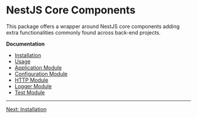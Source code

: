 # NestJS Core Components

This package offers a wrapper around NestJS core components adding extra functionalities commonly found across back-end projects.

**Documentation**

* [Installation](docs/installation.md)
* [Usage](docs/installation.md)
* [Application Module](docs/app.module.md)
* [Configuration Module](docs/config.module.md)
* [HTTP Module](docs/http.module.md)
* [Logger Module](docs/logger.module.md)
* [Test Module](docs/test.module.md)

---

[Next: Installation](docs/installation.md)
